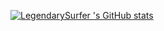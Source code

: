[![LegendarySurfer 's GitHub stats](https://github-readme-stats.vercel.app/api?username=LegendarySurfer)](https://github.com/anuraghazra/github-readme-stats)


